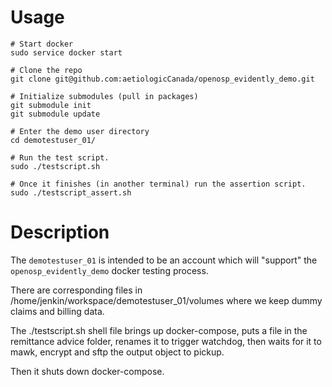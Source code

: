 # Usage

```
# Start docker
sudo service docker start

# Clone the repo
git clone git@github.com:aetiologicCanada/openosp_evidently_demo.git

# Initialize submodules (pull in packages)
git submodule init
git submodule update

# Enter the demo user directory
cd demotestuser_01/

# Run the test script.
sudo ./testscript.sh

# Once it finishes (in another terminal) run the assertion script.
sudo ./testscript_assert.sh
```

# Description

The `demotestuser_01` is intended to be an account which will "support"
the `openosp_evidently_demo` docker testing process.

There are corresponding files in /home/jenkin/workspace/demotestuser_01/volumes
where we keep dummy claims and billing data.

The ./testscript.sh shell file brings up docker-compose, puts a file in the
remittance advice folder, renames it to trigger watchdog, then waits for it to
mawk, encrypt and sftp the output object to pickup.

Then it shuts down docker-compose.
